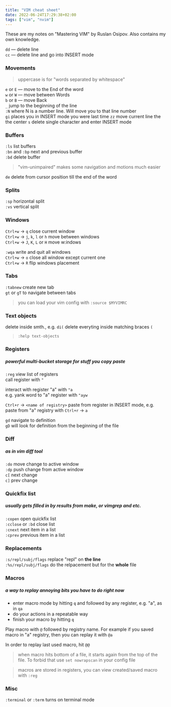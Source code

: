 ```yaml
---
title: "VIM cheat sheet"  
date: 2022-06-24T17:29:38+02:00
tags: ["vim", "nvim"]
---
```


These are my notes on "Mastering VIM" by Ruslan Osipov.
Also contains my own knowledge.   

`dd` — delete line  
`cc` — delete line and go into INSERT mode  

### Movements
> uppercase is for "words separated by whitespace"     

`e` or `E` — move to the End of the word      
`w` or `W` — move between Words      
`b` or `B` — move Back        
`_` jump to the beginning of the line   
`:N` where N is a number line. Will move you to that line number   
`gi` places you in INSERT mode you were last time
`zz` move current line the the center
`s` delete single character and enter INSERT mode   

### Buffers
`:ls` list buffers     
`:bn` and `:bp` next and previous buffer      
`:bd` delete buffer     

> "vim-unimpaired" makes some navigation and motions much easier

`de` delete from cursor position till the end of the word   

### Splits
`:sp` horizontal split   
`:vs` vertical split   

### Windows
`Ctrl+w` -> `q` close current window   
`Ctrl+w` -> `j`, `k`, `l` or `h` move between windows      
`Ctrl+w` -> `J`, `K`, `L` or `H` move w:indows   

`:wqa` write and quit all windows    
`Ctrl+w` -> `o` close all window except current one      
`Ctrl+w` -> `R` flip windows placement   

### Tabs   
`:tabnew` create new tab   
`gt` or `gT` to navigate between tabs

> you can load your vim config with `:source $MYVIMRC` 

### Text objects   
delete inside smth., e.g. `di(` delete everyting inside matching braces `(`  

> `:help text-objects` 

### Registers 
##### powerful multi-bucket storage for stuff you copy paste   
`:reg` view list of registers  
call register with `"`  

interact with register "a" with `"a`   
e.g. yank word to "a" register with `"ayw`   

`Ctrl+r` -> `<name of registry>` paste from register in INSERT mode, e.g. paste from "a" registry with `Ctrl+r` -> `a`   

`gd` navigate to definition  
`gD` will look for definition from the beginning of the file  

### Diff  
##### as in vim diff tool 
`:do` move change to active window   
`:dp` push change from active window   
`c[` next change   
`c]` prev change   

### Quickfix list     
##### usually gets filled in by results from make, or vimgrep and etc.
`:copen` open quickfix list  
`:cclose` or `:bd` close list   
`:cnext` next item in a list   
`:cprev` previous item in a list   

### Replacements  

`:s/repl/subj/flags` replace "repl" on __the line__   
`:%s/repl/subj/flags` do the relpacement but for the __whole__ file 

### Macros   
##### a way to replay annoying bits you have to do right now   

- enter macro mode by hitting `q` and followed by any register, e.g. "a", as in `qa`  
- do your actions in a repeatable way   
- finish your macro by hitting `q`  

Play macro with `@` followed by registry name. For example if you saved macro in "a" registry, 
then you can replay it with `@a`  

In order to replay last used macro, hit `@@`  

> when macro hits bottom of a file, it starts again from the top of the file. To forbid that use `set nowrapscan` in
> your config file   

> macros are stored in registers, you can view created/saved macro with `:reg`  
   
### Misc  
`:terminal` or `:term` turns on terminal mode    


